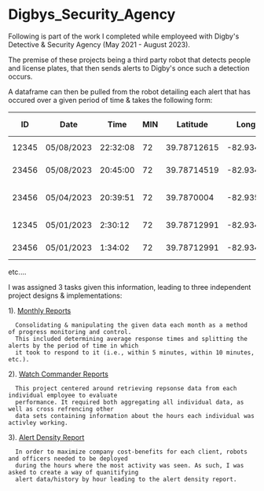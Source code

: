 # Digbys_Security_Agency

Following is part of the work I completed while employeed with Digby's Detective & Security Agency (May 2021 - August 2023).

The premise of these projects being a third party robot that detects people and license plates, that then sends alerts to Digby's 
once such a detection occurs. 

A dataframe can then be pulled from the robot detailing each alert that has occured over a given period of time & takes the following form:

| ID	| Date	| Time	| MIN	| Latitude	| Longitude	| Event Type	| Sector Name	| Threat Level	| Clear |	Clear Date	| Clear Time	| Sign-off Name	| Comments |
| --- | --- | --- | --- | --- | --- | --- | --- | --- | --- | --- | --- | --- | --- |
| 12345	| 05/08/2023	| 22:32:08 | 72	| 39.78712615	| -82.93416547  | Person(s) detected	| City, OH	| Red	| TRUE	| ('05/08/2023',)	| ('22:35:55',)	| employee@digbysecurity.com	| Cleared by 9133 |
| 23456| 05/08/2023	| 20:45:00 | 72	| 39.78714519	| -82.93417419	| Person(s) detected	| City, OH	| Red	| TRUE	| ('05/08/2023',) | ('22:35:55',)	| employee@digbysecurity.com	| Cleared by 9133 |
| 23456	| 05/04/2023	| 20:39:51 | 72	| 39.7870004	| -82.93575322	| Person(s) detected  |	City, OH	| Red	| TRUE	| ('05/04/2023',)	| ('21:23:24',)	| employee@digbysecurity.com	| Alerts cleared by wc 0919 |
| 12345 |	05/01/2023	| 2:30:12	 | 72	| 39.78712991	| -82.93416792	| Person(s) detected	| City, OH	| Red	| TRUE	| ('05/01/2023',)	| ('04:08:38',)	| employee@digbysecurity.com	| worker wc 7732 |
| 23456 |	05/01/2023	| 1:34:02  | 72	| 39.78712991	| -82.93416792	| Person(s) detected	| City, OH	| Red	| TRUE	| ('05/01/2023',)	| ('02:15:50',)	| employee@digbysecurity.com	| wc 7732 |

etc....

I was assigned 3 tasks given this information, leading to three independent project designs & implementations:

  1). [Monthly Reports](Monthly_Analysis.py)
  
      Consolidating & manipulating the given data each month as a method of progress monitoring and control.
      This included determining average response times and splitting the alerts by the period of time in which
      it took to respond to it (i.e., within 5 minutes, within 10 minutes, etc.). 
      
  2). [Watch Commander Reports](Watch_Commander_Reports.py)
  
      This project centered around retrieving repsonse data from each individual employee to evaluate 
      performance. It required both aggregating all individual data, as well as cross refrencing other
      data sets containing information about the hours each individual was activley working.
      
  3). [Alert Density Report](alert_density.py)
  
      In order to maximize company cost-benefits for each client, robots and officers needed to be deployed 
      during the hours where the most activity was seen. As such, I was asked to create a way of quanitifying 
      alert data/history by hour leading to the alert density report.
